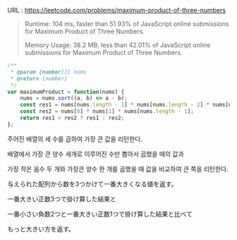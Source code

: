 URL : https://leetcode.com/problems/maximum-product-of-three-numbers

> Runtime: 104 ms, faster than 51.93% of JavaScript online submissions for Maximum Product of Three Numbers.
>
> Memory Usage: 38.2 MB, less than 42.01% of JavaScript online submissions for Maximum Product of Three Numbers.

```javascript
/**
 * @param {number[]} nums
 * @return {number}
 */
var maximumProduct = function(nums) {
    nums = nums.sort((a, b) => a - b);
    const res1 = nums[nums.length - 1] * nums[nums.length - 2] * nums[nums.length - 3];
    const res2 = nums[0] * nums[1] * nums[nums.length - 1];
    return res1 > res2 ? res1 : res2;
};
```

주어진 배열의 세 수를 곱하여 가장 큰 값을 리턴한다.

배열에서 가장 큰 양수 세개로 이루어진 수만 뽑아서 곱했을 때의 값과

가장 작은 음수 두 개와 가장큰 양수 한 개를 곱했을 때 값을 비교하여 큰 쪽을 리턴한다.



与えられた配列から数を3つかけて一番大きくなる値を返す。

一番大きい正数3つで掛け算した結果と

一番小さい負数2つと一番大きい正数1つで掛け算した結果と比べて

もっと大きい方を返す。
